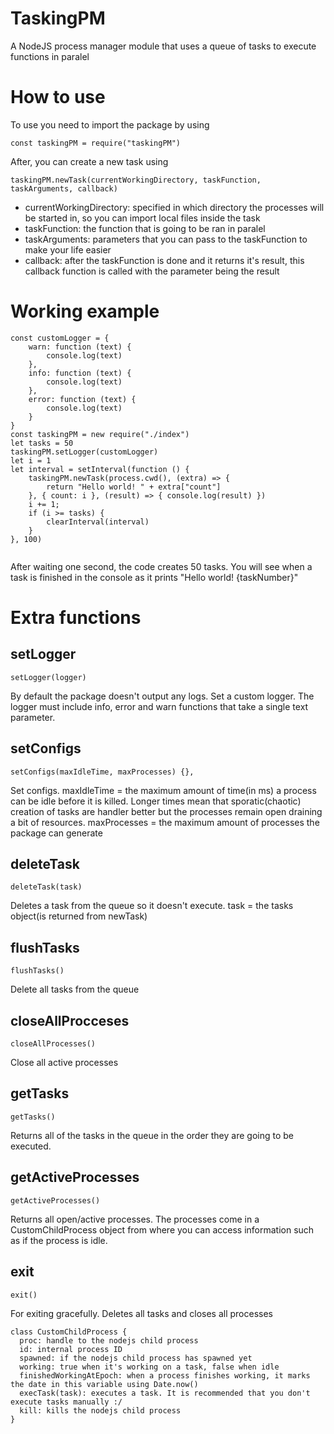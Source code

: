 # TaskingPM
A NodeJS process manager module that uses a queue of  tasks to execute functions in paralel

# How to use
To use you need to import the package by using
```
const taskingPM = require("taskingPM")
```

After, you can create a new task using
```
taskingPM.newTask(currentWorkingDirectory, taskFunction, taskArguments, callback)
```
  - currentWorkingDirectory: specified in which directory the processes will be started in, so you can import local files inside the task
  - taskFunction: the function that is going to be ran in paralel
  - taskArguments: parameters that you can pass to the taskFunction to make your life easier
  - callback: after the taskFunction is done and it returns it's result, this callback function is called with the parameter being the result

# Working example
```
const customLogger = {
    warn: function (text) {
        console.log(text)
    },
    info: function (text) {
        console.log(text)
    },
    error: function (text) {
        console.log(text)
    }
}
const taskingPM = new require("./index")
let tasks = 50
taskingPM.setLogger(customLogger)
let i = 1
let interval = setInterval(function () { 
    taskingPM.newTask(process.cwd(), (extra) => {
        return "Hello world! " + extra["count"]
    }, { count: i }, (result) => { console.log(result) })
    i += 1;
    if (i >= tasks) {
        clearInterval(interval)
    }
}, 100)


```
After waiting one second, the code creates 50 tasks.
You will see when a task is finished in the console as it prints "Hello world! {taskNumber}" 

# Extra functions
## setLogger
```
setLogger(logger)
```
By default the package doesn't output any logs.
Set a custom logger. The logger must include info, error and warn functions that take a single text parameter.
## setConfigs
```
setConfigs(maxIdleTime, maxProcesses) {},
```
Set configs.
maxIdleTime = the maximum amount of time(in ms) a process can be idle before it is killed. Longer times mean that sporatic(chaotic) creation of tasks are handler better but the processes remain open draining a bit of resources.
maxProcesses = the maximum amount of processes the package can generate

## deleteTask
```
deleteTask(task)
```
Deletes a task from the queue so it doesn't execute.
task = the tasks object(is returned from newTask)

## flushTasks
```
flushTasks()
```
Delete all tasks from the queue

## closeAllProcceses
```
closeAllProcesses()
```
Close all active processes

## getTasks
```
getTasks()
```
Returns all of the tasks in the queue in the order they are going to be executed.

## getActiveProcesses
```
getActiveProcesses()
```
Returns all open/active processes. The processes come in a CustomChildProcess object from where you can access information such as if the process is idle.

## exit
```
exit()
```
For exiting gracefully. Deletes all tasks and closes all processes

```
class CustomChildProcess {
  proc: handle to the nodejs child process
  id: internal process ID
  spawned: if the nodejs child process has spawned yet
  working: true when it's working on a task, false when idle
  finishedWorkingAtEpoch: when a process finishes working, it marks the date in this variable using Date.now()
  execTask(task): executes a task. It is recommended that you don't execute tasks manually :/
  kill: kills the nodejs child process
}
```
